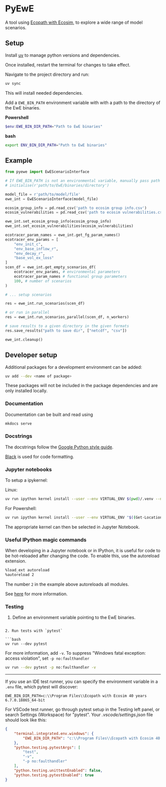# PyEwE

A tool using [Ecopath with Ecosim](https://ecopath.org/), to explore a wide range of
model scenarios.

## Setup

Install [uv](https://docs.astral.sh/uv/#__tabbed_1_2) to manage python versions and
dependencies.

Once installed, restart the terminal for changes to take effect.

Navigate to the project directory and run:

```bash
uv sync
```

This will install needed dependencies.

Add a `EWE_BIN_PATH` environment variable with with a path to the directory of the EwE
binaries.

**Powershell**
```Powershell
$env:EWE_BIN_DIR_PATH="Path to EwE binaries"
```

**bash**
```bash
export ENV_BIN_DIR_PATH="Path to EwE binaries"
```


## Example

```python
from pyewe import EwEScenarioInterface

# If EWE_BIN_PATH is not an environmental variable, manually pass path to binaries.
# initialise(r'path/to/EwE/binaries/directory')

model_file = r'path/to/model/file'
ewe_int = EwEScenarioInterface(model_file)

ecosim_group_info = pd.read_csv('path to ecosim group info.csv')
ecosim_vulnerabilities = pd.read_csv('path to ecosim vulnerabilities.csv')

ewe_int.set_ecosim_group_info(ecosim_group_info)
ewe_int.set_ecosim_vulnerabilities(ecosim_vulnerabilities)

ecotracer_param_names = ewe_int.get_fg_param_names()
ecotracer_env_params = [
    "env_init_c",
    "env_base_inflow_r",
    "env_decay_r",
    "base_vol_ex_loss"
]
scen_df = ewe_int.get_empty_scenarios_df(
    ecotracer_env_params, # environmental parameters
    ecotracer_param_names # functional group parameters
    100, # number of scenarios
)

# ... setup scenarios

res = ewe_int.run_scenarios(scen_df)

# or run in parallel
res = ewe_int.run_scenarios_parallel(scen_df, n_workers)

# save results to a given directory in the given formats
res.save_results("path to save dir", ["netcdf", "csv"])

ewe_int.cleanup()
```

## Developer setup

Additional packages for a development environment can be added:

```bash
uv add --dev <name of package>
```

These packages will not be included in the package dependencies and are only installed
locally.

### Documentation

Documentation can be built and read using

```bash
mkdocs serve
```

### Docstrings

The docstrings follow the [Google Python style guide](https://google.github.io/styleguide/pyguide.html).

[Black](https://github.com/psf/black) is used for code formatting.

### Jupyter notebooks

To setup a ipykernel:

Linux:

```bash
uv run ipython kernel install --user --env VIRTUAL_ENV $(pwd)/.venv --name=PyEwE
```

For Powershell:

```bash
uv run ipython kernel install --user --env VIRTUAL_ENV "$((Get-Location).Path)\.venv" --name=PyEwE
```

The appropriate kernel can then be selected in Jupyter Notebook.

### Useful IPython magic commands

When developing in a Jupyter notebook or in IPython, it is useful for code to be
hot-reloaded after changing the code. To enable this, use the autoreload extension.

```bash
%load_ext autoreload
%autoreload 2
```

The number `2` in the example above autoreloads all modules.

See [here](https://ipython.readthedocs.io/en/stable/config/extensions/autoreload.html#magic-autoreload)
for more information.

### Testing

1. Define an environment variable pointing to the EwE binaries.
```

2. Run tests with `pytest`

```bash
uv run --dev pytest
```

For more information, add `-v`. To suppress "Windows fatal exception: access violation",
set `-p no:faulthandler`
```bash
uv run --dev pytest -p no:faulthandler -v
```

---

If you use an IDE test runner, you can specify the environment variable in a `.env` file,
which pytest will discover:

```
EWE_BIN_DIR_PATH=c:\\Program Files\\Ecopath with Ecosim 40 years 6.7.0.18865_64-bit
```

For VSCode test runner, go through pytest setup in the Testing left panel, or search
 Settings (Workspace) for "pytest". Your _.vscode/settings.json_ file should look like this:

```json
{
    "terminal.integrated.env.windows": {
        "EWE_BIN_DIR_PATH": "c:\\Program Files\\Ecopath with Ecosim 40 years 6.7.0.18865_64-bit"
    },
    "python.testing.pytestArgs": [
        "test",
        "-v",
        "-p no:faulthandler"
    ],
    "python.testing.unittestEnabled": false,
    "python.testing.pytestEnabled": true
}
```
